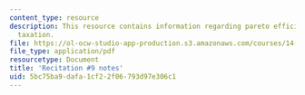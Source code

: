 ```yaml
---
content_type: resource
description: This resource contains information regarding pareto efficient income
  taxation.
file: https://ol-ocw-studio-app-production.s3.amazonaws.com/courses/14-471-public-economics-i-fall-2012/5bc75ba9dafa1cf22f06793d97e306c1_MIT14_471F12_recnotes9.pdf
file_type: application/pdf
resourcetype: Document
title: 'Recitation #9 notes'
uid: 5bc75ba9-dafa-1cf2-2f06-793d97e306c1
---
```

